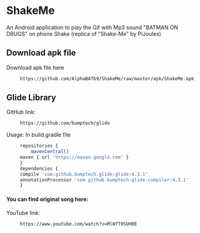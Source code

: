 # ShakeMe
An Android application to play the Gif with Mp3 sound "BATMAN ON DRUGS" on phone Shake (replica of "Shake-Me" by PiJoules)
## Download apk file
Download apk file here
```bash
	 https://github.com/AlphaBAT69/ShakeMe/raw/master/apk/ShakeMe.apk
```
## Glide Library
  GitHub link:
```bash
     https://github.com/bumptech/glide
```
  Usage:
    In build.gradle file
```bash
     repositories {
         mavenCentral()
	 maven { url 'https://maven.google.com' }
     }
     dependencies {
	 compile 'com.github.bumptech.glide:glide:4.3.1'
	 annotationProcessor 'com.github.bumptech.glide:compiler:4.3.1'
     }
```
#### You can find original song here:
  YouTube link:
```bash
     https://www.youtube.com/watch?v=MlW7T0SUH0E
```

